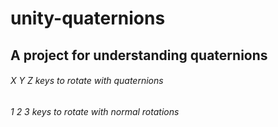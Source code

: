 # unity-quaternions
## A project for understanding quaternions


###### X Y Z keys to rotate with quaternions
###### 1 2 3 keys to rotate with normal rotations
